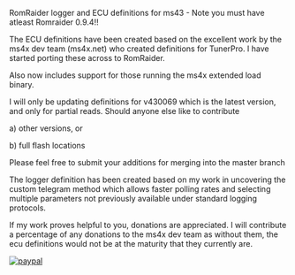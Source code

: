 RomRaider logger and ECU definitions for ms43 - Note you must have atleast Romraider 0.9.4!!

The ECU definitions have been created based on the excellent work by the ms4x dev team (ms4x.net) who created definitions for TunerPro. I have started porting these across to RomRaider.

Also now includes support for those running the ms4x extended load binary.

I will only be updating definitions for v430069 which is the latest version, and only for partial reads.
Should anyone else like to contribute

a) other versions, or 

b) full flash locations

Please feel free to submit your additions for merging into the master branch

The logger definition has been created based on my work in uncovering the custom telegram method which allows faster polling rates and selecting multiple parameters not previously available under standard logging protocols.

If my work proves helpful to you, donations are appreciated. I will contribute a percentage of any donations to the ms4x dev team as without them, the ecu definitions would not be at the maturity that they currently are. 

[![paypal](https://www.paypalobjects.com/en_US/i/btn/btn_donateCC_LG.gif)](https://www.paypal.com/donate?hosted_button_id=TFWBHH4WEEHAU)

